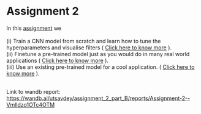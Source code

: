 # Assignment 2 #
In this [assignment](https://wandb.ai/miteshk/assignments/reports/Assignment-2--Vmlldzo0NjA1MTU) we </br></br>
(i) Train a CNN model from scratch and learn how to tune the hyperparameters and visualise filters ( [Click here to know more](https://github.com/ArupDas15/cs6910_assignment2/blob/master/partA/README.md) ).</br>
(ii) Finetune a pre-trained model just as you would do in many real world applications ( [Click here to know more](https://github.com/ArupDas15/cs6910_assignment2/blob/master/partB/README.md) ).</br>
(iii) Use an existing pre-trained model for a cool application. ( [Click here to know more](https://github.com/ArupDas15/cs6910_assignment2/blob/master/partC/README.md) ). </br></br>

Link to wandb report: https://wandb.ai/utsavdey/assignment_2_part_B/reports/Assignment-2--Vmlldzo1OTc4OTM
